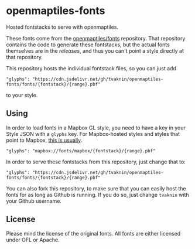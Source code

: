 # openmaptiles-fonts

Hosted fontstacks to serve with openmaptiles.

These fonts come from the
[openmaptiles/fonts](https://github.com/openmaptiles/fonts) repository. That
repository contains the code to generate these fontstacks, but the actual fonts
themselves are in the _releases_, and thus you can't point a style directly at
that repository.

This repository hosts the individual fontstack files, so you can just add
```
"glyphs": "https://cdn.jsdelivr.net/gh/tvaknin/openmaptiles-fonts/fonts/{fontstack}/{range}.pbf"
```
to your style.

## Using

In order to load fonts in a Mapbox GL style, you need to have a key in your Style JSON with a `glyphs` key. For Mapbox-hosted styles and styles that point to Mapbox, [this is usually](https://docs.mapbox.com/mapbox-gl-js/style-spec/glyphs/).

```
"glyphs": "mapbox://fonts/mapbox/{fontstack}/{range}.pbf"
```

In order to serve these fontstacks from this repository, just change that to:

```
"glyphs": "https://cdn.jsdelivr.net/gh/tvaknin/openmaptiles-fonts/fonts/{fontstack}/{range}.pbf"
```

You can also fork this repository, to make sure that you can easily host the
fonts for as long as Github is running. If you do so, just change `tvaknin`
with your Github username.

## License

Please mind the license of the original fonts. All fonts are either licensed under OFL or Apache.
